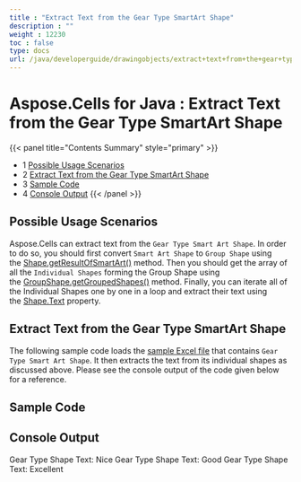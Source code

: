 ```yaml
---
title : "Extract Text from the Gear Type SmartArt Shape" 
description : "" 
weight : 12230 
toc : false
type: docs
url: /java/developerguide/drawingobjects/extract+text+from+the+gear+type+smartart+shape/
---
```


# Aspose.Cells for Java : Extract Text from the Gear Type SmartArt Shape


{{< panel title="Contents Summary" style="primary" >}}
*   1 [Possible Usage Scenarios](#possible-usage-scenarios)
*   2 [Extract Text from the Gear Type SmartArt Shape](#extract-text-from-the-gear-type-smartart-shape)
*   3 [Sample Code](#sample-code)
*   4 [Console Output](#console-output)
{{< /panel >}}
 

## Possible Usage Scenarios

Aspose.Cells can extract text from the `Gear Type Smart Art Shape`. In order to do so, you should first convert `Smart Art Shape` to `Group Shape` using the [Shape.getResultOfSmartArt()](https://apireference.aspose.com/java/cells/com.aspose.cells/shape#getResultOfSmartArt()) method. Then you should get the array of all the `Individual Shapes` forming the Group Shape using the [GroupShape.getGroupedShapes()](https://apireference.aspose.com/java/cells/com.aspose.cells/groupshape#getGroupedShapes()) method. Finally, you can iterate all of the Individual Shapes one by one in a loop and extract their text using the [Shape.Text](https://apireference.aspose.com/java/cells/com.aspose.cells/shape#Text) property.

## Extract Text from the Gear Type SmartArt Shape

The following sample code loads the [sample Excel file](https://docs2.aspose.com/cells/java/attachments/66948431/67338510.xlsx) that contains `Gear Type Smart Art Shape`. It then extracts the text from its individual shapes as discussed above. Please see the console output of the code given below for a reference.

## Sample Code

## Console Output

Gear Type Shape Text: Nice Gear Type Shape Text: Good Gear Type Shape Text: Excellent

